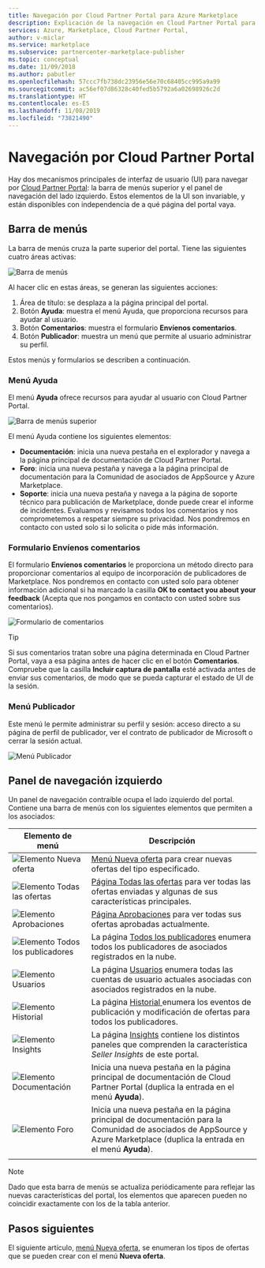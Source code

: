 ```yaml
---
title: Navegación por Cloud Partner Portal para Azure Marketplace
description: Explicación de la navegación en Cloud Partner Portal para Azure Marketplace.
services: Azure, Marketplace, Cloud Partner Portal,
author: v-miclar
ms.service: marketplace
ms.subservice: partnercenter-marketplace-publisher
ms.topic: conceptual
ms.date: 11/09/2018
ms.author: pabutler
ms.openlocfilehash: 57ccc7fb738dc23956e56e70c68405cc995a9a99
ms.sourcegitcommit: ac56ef07d86328c40fed5b5792a6a02698926c2d
ms.translationtype: HT
ms.contentlocale: es-ES
ms.lasthandoff: 11/08/2019
ms.locfileid: "73821490"
---
```

# <a name="cloud-partner-portal-navigation"></a>Navegación por Cloud Partner Portal

Hay dos mecanismos principales de interfaz de usuario (UI) para navegar por [Cloud Partner Portal](https://cloudpartner.azure.com): la barra de menús superior y el panel de navegación del lado izquierdo.  Estos elementos de la UI son invariable, y están disponibles con independencia de a qué página del portal vaya.


## <a name="menu-bar"></a>Barra de menús

La barra de menús cruza la parte superior del portal.  Tiene las siguientes cuatro áreas activas:

![Barra de menús](./media/top-menubar1.png)

Al hacer clic en estas áreas, se generan las siguientes acciones:

1. Área de título: se desplaza a la página principal del portal.
2. Botón **Ayuda**: muestra el menú Ayuda, que proporciona recursos para ayudar al usuario.
3. Botón **Comentarios**: muestra el formulario **Envíenos comentarios**.
4. Botón **Publicador**: muestra un menú que permite al usuario administrar su perfil.

Estos menús y formularios se describen a continuación.

### <a name="help-menu"></a>Menú Ayuda

El menú **Ayuda** ofrece recursos para ayudar al usuario con Cloud Partner Portal.

![Barra de menús superior](./media/top-menubar2.png)

El menú Ayuda contiene los siguientes elementos:

- **Documentación**: inicia una nueva pestaña en el explorador y navega a la página principal de documentación de Cloud Partner Portal. 
- **Foro**: inicia una nueva pestaña y navega a la página principal de documentación para la Comunidad de asociados de AppSource y Azure Marketplace.
- **Soporte**: inicia una nueva pestaña y navega a la página de soporte técnico para publicación de Marketplace, donde puede crear el informe de incidentes.  Evaluamos y revisamos todos los comentarios y nos comprometemos a respetar siempre su privacidad. Nos pondremos en contacto con usted solo si lo solicita o pide más información.


### <a name="send-us-feedback-form"></a>Formulario Envíenos comentarios

El formulario **Envíenos comentarios** le proporciona un método directo para proporcionar comentarios al equipo de incorporación de publicadores de Marketplace.  Nos pondremos en contacto con usted solo para obtener información adicional si ha marcado la casilla **OK to contact you about your feedback** (Acepta que nos pongamos en contacto con usted sobre sus comentarios).

![Formulario de comentarios](./media/feedback-form.png)

> [!TIP]
> Si sus comentarios tratan sobre una página determinada en Cloud Partner Portal, vaya a esa página antes de hacer clic en el botón **Comentarios**.  Compruebe que la casilla **Incluir captura de pantalla** esté activada antes de enviar sus comentarios, de modo que se pueda capturar el estado de UI de la sesión. 


### <a name="publisher-menu"></a>Menú Publicador

Este menú le permite administrar su perfil y sesión: acceso directo a su página de perfil de publicador, ver el contrato de publicador de Microsoft o cerrar la sesión actual. 

![Menú Publicador](./media/publisher-menu.png)


## <a name="left-navigation-pane"></a>Panel de navegación izquierdo

Un panel de navegación contraíble ocupa el lado izquierdo del portal.  Contiene una barra de menús con los siguientes elementos que permiten a los asociados:


|    **Elemento de menú**     |      **Descripción**                       |
|    -------------     |      ---------------                       |
| ![Elemento Nueva oferta](./media/left-navbar1.png) | [Menú Nueva oferta](./cpp-new-offer-menu.md) para crear nuevas ofertas del tipo especificado. |
| ![Elemento Todas las ofertas](./media/left-navbar2.png) | [Página Todas las ofertas](./cpp-all-offers-page.md) para ver todas las ofertas enviadas y algunas de sus características principales. |
| ![Elemento Aprobaciones](./media/left-navbar3.png) | [Página Aprobaciones](./cpp-approvals-page.md) para ver todas sus ofertas aprobadas actualmente. |
| ![Elemento Todos los publicadores](./media/left-navbar4.png) | La página [Todos los publicadores](./cpp-all-publishers-page.md) enumera todos los publicadores de asociados registrados en la nube. |
| ![Elemento Usuarios](./media/left-navbar5.png) | La página [Usuarios](./cpp-users-page.md) enumera todas las cuentas de usuario actuales asociadas con asociados registrados en la nube. |
| ![Elemento Historial](./media/left-navbar6.png) | La página [Historial ](./cpp-history-page.md) enumera los eventos de publicación y modificación de ofertas para todos los publicadores. |
| ![Elemento Insights](./media/left-navbar7.png) | La página [Insights](./cpp-insights-page.md) contiene los distintos paneles que comprenden la característica *Seller Insights* de este portal. |
| ![Elemento Documentación](./media/left-navbar8.png) | Inicia una nueva pestaña en la página principal de documentación de Cloud Partner Portal (duplica la entrada en el menú **Ayuda**). |
| ![Elemento Foro](./media/left-navbar9.png)  | Inicia una nueva pestaña en la página principal de documentación para la Comunidad de asociados de AppSource y Azure Marketplace (duplica la entrada en el menú **Ayuda**). |
|  |  |

> [!NOTE]
> Dado que esta barra de menús se actualiza periódicamente para reflejar las nuevas características del portal, los elementos que aparecen pueden no coincidir exactamente con los de la tabla anterior.


## <a name="next-steps"></a>Pasos siguientes

El siguiente artículo, [menú Nueva oferta](./cpp-new-offer-menu.md), se enumeran los tipos de ofertas que se pueden crear con el menú **Nueva oferta**.
